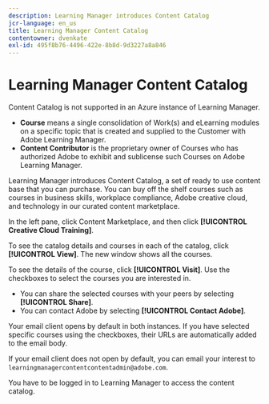 ```yaml
---
description: Learning Manager introduces Content Catalog
jcr-language: en_us
title: Learning Manager Content Catalog
contentowner: dvenkate
exl-id: 495f8b76-4496-422e-8b8d-9d3227a8a846
---
```

# Learning Manager Content Catalog

<!--Learning Manager introduces Content Catalog-->

Content Catalog is not supported in an Azure instance of Learning Manager.

* **Course** means a single consolidation of Work(s) and eLearning modules on a specific topic that is created and supplied to the Customer with Adobe Learning Manager.
* **Content Contributor** is the proprietary owner of Courses who has authorized Adobe to exhibit and sublicense such Courses on Adobe Learning Manager.

Learning Manager introduces Content Catalog, a set of ready to use content base that you can purchase. You can buy off the shelf courses such as courses in business skills, workplace compliance, Adobe creative cloud, and technology in our curated content marketplace.

In the left pane, click Content Marketplace, and then click **[!UICONTROL Creative Cloud Training]**.

<!--![](assets/content-catalog.png)-->

To see the catalog details and courses in each of the catalog, click **[!UICONTROL View]**. The new window shows all the courses.

<!--![](assets/course-details.png)-->

To see the details of the course, click **[!UICONTROL Visit]**. Use the checkboxes to select the courses you are interested in.

* You can share the selected courses with your peers by selecting  **[!UICONTROL Share]**. 
* You can contact Adobe by selecting  **[!UICONTROL Contact Adobe]**.

<!--![](assets/course-details.png)-->

Your email client opens by default in both instances. If you have selected specific courses using the checkboxes, their URLs are automatically added to the email body.

If your email client does not open by default, you can email your interest to `learningmanagercontentcontentadmin@adobe.com`.

You have to be logged in to Learning Manager to access the content catalog.
